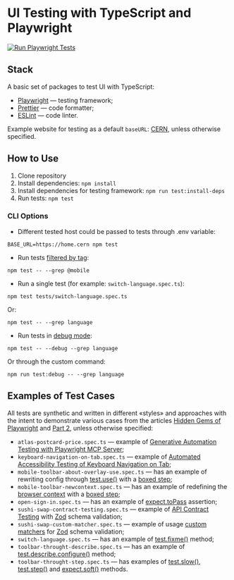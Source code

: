 # UI Testing with TypeScript and Playwright

[![Run Playwright Tests](https://github.com/adequatica/ui-testing/actions/workflows/run-playwright-tests.yaml/badge.svg?branch=main)](https://github.com/adequatica/ui-testing/actions/workflows/run-playwright-tests.yaml)

## Stack

A basic set of packages to test UI with TypeScript:

- [Playwright](https://playwright.dev) — testing framework;
- [Prettier](https://prettier.io) — code formatter;
- [ESLint](https://eslint.org/) — code linter.

Example website for testing as a default `baseURL`: [CERN](https://home.cern), unless otherwise specified.

## How to Use

1. Clone repository
2. Install dependencies: `npm install`
3. Install dependencies for testing framework: `npm run test:install-deps`
4. Run tests: `npm test`

### CLI Options

- Different tested host could be passed to tests through .env variable:

```
BASE_URL=https://home.cern npm test
```

- Run tests [filtered by tag](https://playwright.dev/docs/test-annotations#tag-tests):

```
npm test -- --grep @mobile
```

- Run a single test (for example: `switch-language.spec.ts`):

```
npm test tests/switch-language.spec.ts
```

Or:

```
npm test -- --grep language
```

- Run tests in [debug mode](https://playwright.dev/docs/debug#pwdebug):

```
npm test -- --debug --grep language
```

Or through the custom command:

```
npm run test:debug -- --grep language
```

## Examples of Test Cases

All tests are synthetic and written in different «styles» and approaches with the intent to demonstrate various cases from the articles [Hidden Gems of Playwright](https://adequatica.github.io/2022/09/07/hidden-gems-of-playwright.html) and [Part 2](https://adequatica.github.io/2024/05/23/hidden-gems-of-playwright-part-2.html), unless otherwise specified:

- `atlas-postcard-price.spec.ts` — example of [Generative Automation Testing with Playwright MCP Server](https://adequatica.github.io/2025/05/31/generative-automation-testing-with-playwright-mcp-server.html);
- `keyboard-navigation-on-tab.spec.ts` — example of [Automated Accessibility Testing of Keyboard Navigation on Tab](https://adequatica.github.io/2024/03/25/automated-accessibility-testing-of-keyboard-navigation-on-tab.html);
- `mobile-toolbar-about-overlay-use.spec.ts` — has an example of rewriting config through [test.use()](https://playwright.dev/docs/api/class-test#test-use) with a [boxed step](https://playwright.dev/docs/release-notes#hide-implementation-details-box-test-steps);
- `mobile-toolbar-newcontext.spec.ts` — has an example of redefining the [browser context](https://playwright.dev/docs/api/class-browsercontext) with a [boxed step](https://playwright.dev/docs/release-notes#hide-implementation-details-box-test-steps);
- `open-sign-in.spec.ts` — has an example of [expect.toPass](https://playwright.dev/docs/test-assertions#expecttopass) assertion;
- `sushi-swap-contract-testing.spec.ts` — example of [API Contract Testing](https://adequatica.github.io/2023/12/25/api-contract-testing-on-frontend-with-playwright.html) with [Zod](https://zod.dev/) schema validation;
- `sushi-swap-custom-matcher.spec.ts` — example of usage [custom matchers](https://playwright.dev/docs/test-assertions#add-custom-matchers-using-expectextend) for [Zod](https://zod.dev/) schema validation;
- `switch-language.spec.ts` — has an example of [test.fixme()](https://playwright.dev/docs/api/class-test#test-fixme-2) method;
- `toolbar-throught-describe.spec.ts` — has an example of [test.describe.configure()](https://playwright.dev/docs/api/class-test#test-describe-configure) method;
- `toolbar-throught-step.spec.ts` — has examples of [test.slow()](https://playwright.dev/docs/api/class-test#test-slow-1), [test.step()](https://playwright.dev/docs/api/class-test#test-step) and [expect.soft()](https://playwright.dev/docs/test-assertions#soft-assertions) methods.
